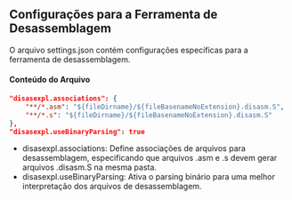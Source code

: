 ## Configurações para a Ferramenta de Desassemblagem

O arquivo settings.json contém configurações específicas para a ferramenta de desassemblagem.

#### Conteúdo do Arquivo

```json
"disasexpl.associations": {
    "**/*.asm": "${fileDirname}/${fileBasenameNoExtension}.disasm.S",
    "**/*.s": "${fileDirname}/${fileBasenameNoExtension}.disasm.S"
},
"disasexpl.useBinaryParsing": true
```

- disasexpl.associations: Define associações de arquivos para desassemblagem, especificando que arquivos .asm e .s devem gerar arquivos .disasm.S na mesma pasta.
- disasexpl.useBinaryParsing: Ativa o parsing binário para uma melhor interpretação dos arquivos de desassemblagem.